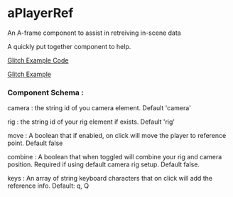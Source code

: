 # aPlayerRef
An A-frame component to assist in retreiving in-scene data

A quickly put together component to help.

[Glitch Example Code](https://glitch.com/edit/#!/sophisticated-alabaster-stoat)

[Glitch Example](https://sophisticated-alabaster-stoat.glitch.me)

### Component Schema :

camera : the string id of you camera element. Default 'camera'

rig : the string id of your rig element if exists. Default 'rig'

move : A boolean that if enabled, on click will move the player to reference point. Default false

combine : A boolean that when toggled will combine your rig and camera position. Required if using default camera rig setup. Default false.

keys : An array of string keyboard characters that on click will add the reference info. Default: q, Q

